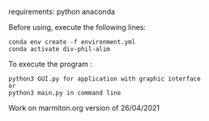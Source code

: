 requirements:
    python 
    anaconda

Before using, execute the following lines:

    conda env create -f environment.yml
    conda activate div-phil-alim

To execute the program : 

    python3 GUI.py for application with graphic interface
    or
    python3 main.py in command line
    
Work on marmiton.org version of 26/04/2021